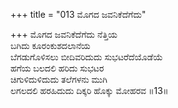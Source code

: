 +++
title = "013 ಮೊಗದ ಜವನಿಕೆದೆಗೆದು"

+++
ಮೊಗದ ಜವನಿಕೆದೆಗೆದು ನೆತ್ತಿಯ  
ಬಗಿದು ಕೂರಂಕುಶದಲಾನೆಯ  
ಬೆಗಡುಗೊಳಿಸಲು ಬೀದಿವರಿದುದು ಸುಭಟರೆದೆಯೊಡೆಯೆ  
ಹಗೆಯ ಬಲದಲಿ ಹರಿದು ಸುಭಟರ   
ಚಿಗುಳಿದುಳಿದುದು ತಲೆಗಳನು ಮುಗಿ  
ಲಗಲದಲಿ ಹರಹಿದುದು ದಿಕ್ಕರಿ ಹೊಕ್ಕು ಮೋಹರವ     ॥13॥